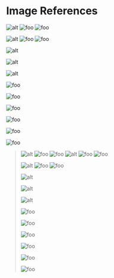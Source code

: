 # Image References

![alt][foo]
![foo]
![foo][]

  ![alt][foo]
  ![foo]
  ![foo][]

![
alt
][
foo
]

![
alt][
foo]

![alt
][foo
]

![
foo
]

![
foo]

![foo
]

![
foo
][]

![
foo][]

![foo
][]

>![alt][foo]
>![foo]
>![foo][]
> ![alt][foo]
> ![foo]
> ![foo][]
> 
>   ![alt][foo]
>   ![foo]
>   ![foo][]
> 
> ![
> alt
> ][
> foo
> ]
> 
> ![
> alt][
> foo]
> 
> ![alt
> ][foo
> ]
> 
> ![
> foo
> ]
> 
> ![
> foo]
> 
> ![foo
> ]
> 
> ![
> foo
> ][]
> 
> ![
> foo][]
> 
> ![foo
> ][]

[foo]: /image.png

